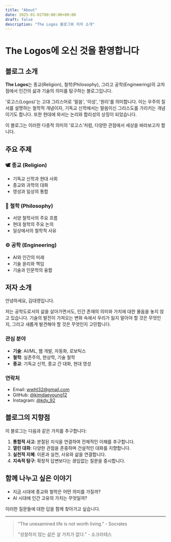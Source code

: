 ```yaml
---
title: "About"
date: 2025-01-01T00:00:00+09:00
draft: false
description: "The Logos 블로그와 저자 소개"
---
```


# The Logos에 오신 것을 환영합니다

## 블로그 소개

**The Logos**는 종교(Religion), 철학(Philosophy), 그리고 공학(Engineering)의 교차점에서 인간의 삶과 기술의 의미를 탐구하는 블로그입니다.

'로고스(Logos)'는 고대 그리스어로 '말씀', '이성', '원리'를 의미합니다. 이는 우주의 질서를 설명하는 철학적 개념이자, 기독교 신학에서는 말씀이신 그리스도를 가리키는 개념이기도 합니다. 또한 현대에 와서는 논리와 합리성의 상징이 되었습니다.

이 블로그는 이러한 다층적 의미의 '로고스'처럼, 다양한 관점에서 세상을 바라보고자 합니다.

## 주요 주제

### 🕊️ 종교 (Religion)
- 기독교 신학과 현대 사회
- 종교와 과학의 대화
- 영성과 일상의 통합

### 🤔 철학 (Philosophy)  
- 서양 철학사의 주요 흐름
- 현대 철학의 주요 논의
- 일상에서의 철학적 사유

### ⚙️ 공학 (Engineering)
- AI와 인간의 미래
- 기술 윤리와 책임
- 기술과 인문학의 융합

## 저자 소개

안녕하세요, 김대영입니다.

저는 공학도로서의 삶을 살아가면서도, 인간 존재의 의미와 가치에 대한 물음을 놓지 않고 있습니다. 기술의 발전이 가져오는 변화 속에서 우리가 잃지 말아야 할 것은 무엇인지, 그리고 새롭게 발견해야 할 것은 무엇인지 고민합니다.

### 관심 분야
- **기술**: AI/ML, 웹 개발, 자동화, 로보틱스
- **철학**: 실존주의, 현상학, 기술 철학
- **종교**: 기독교 신학, 종교 간 대화, 현대 영성

### 연락처
- Email: [wwht32@gmail.com](mailto:your.wwht32@gmail.com)
- GitHub: [@kimdaeyoung12](https://github.com/kimdaeyoung12)
- Instagram: [@kdy_92](https://www.instagram.com/kdy_92/)

## 블로그의 지향점

이 블로그는 다음과 같은 가치를 추구합니다:

1. **통합적 사고**: 분절된 지식을 연결하여 전체적인 이해를 추구합니다.
2. **열린 대화**: 다양한 관점을 존중하며 건설적인 대화를 지향합니다.
3. **실천적 지혜**: 이론과 실천, 사유와 삶을 연결합니다.
4. **지속적 탐구**: 확정적 답변보다는 끊임없는 질문을 중시합니다.

## 함께 나누고 싶은 이야기

- 지금 시대에 종교와 철학은 어떤 의미를 가질까?
- AI 시대에 인간 고유의 가치는 무엇일까?

이러한 질문들에 대한 답을 함께 찾아가고 싶습니다.

---

> "The unexamined life is not worth living." - Socrates
> 
> "성찰하지 않는 삶은 살 가치가 없다." - 소크라테스
